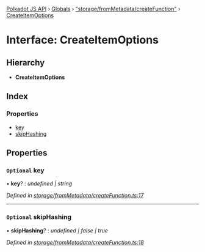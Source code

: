 [Polkadot JS API](../README.md) › [Globals](../globals.md) › ["storage/fromMetadata/createFunction"](../modules/_storage_frommetadata_createfunction_.md) › [CreateItemOptions](_storage_frommetadata_createfunction_.createitemoptions.md)

# Interface: CreateItemOptions

## Hierarchy

* **CreateItemOptions**

## Index

### Properties

* [key](_storage_frommetadata_createfunction_.createitemoptions.md#optional-key)
* [skipHashing](_storage_frommetadata_createfunction_.createitemoptions.md#optional-skiphashing)

## Properties

### `Optional` key

• **key**? : *undefined | string*

*Defined in [storage/fromMetadata/createFunction.ts:17](https://github.com/polkadot-js/api/blob/d0f9114/packages/api-metadata/src/storage/fromMetadata/createFunction.ts#L17)*

___

### `Optional` skipHashing

• **skipHashing**? : *undefined | false | true*

*Defined in [storage/fromMetadata/createFunction.ts:18](https://github.com/polkadot-js/api/blob/d0f9114/packages/api-metadata/src/storage/fromMetadata/createFunction.ts#L18)*
